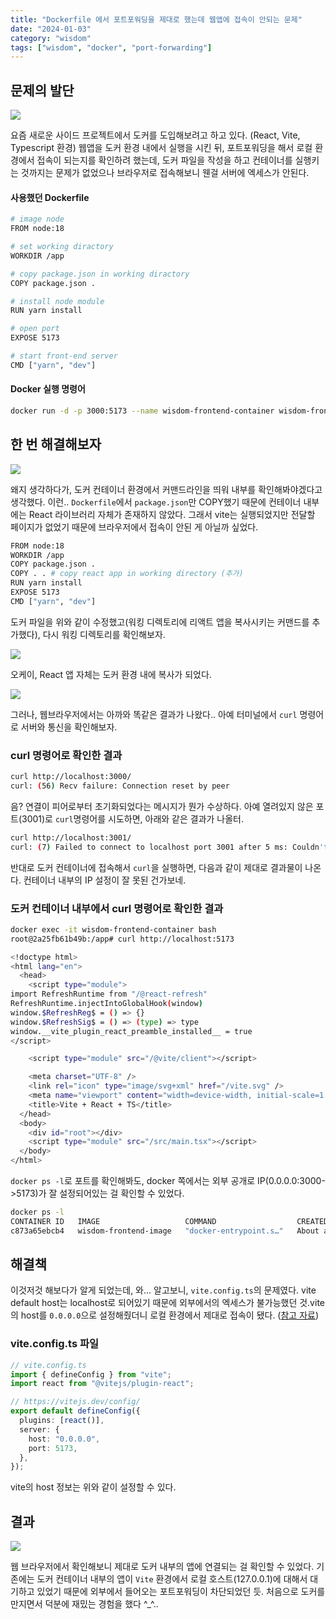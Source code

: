 ```yaml
---
title: "Dockerfile 에서 포트포워딩을 제대로 했는데 웹앱에 접속이 안되는 문제"
date: "2024-01-03"
category: "wisdom"
tags: ["wisdom", "docker", "port-forwarding"]
---
```


## 문제의 발단

![](https://i.imgur.com/WGuhidr.png)

요즘 새로운 사이드 프로젝트에서 도커를 도입해보려고 하고 있다. (React, Vite, Typescript 환경) 웹앱을 도커 환경 내에서 실행을 시킨 뒤, 포트포워딩을 해서 로컬 환경에서 접속이 되는지를 확인하려 했는데, 도커 파일을 작성을 하고 컨테이너를 실행키는 것까지는 문제가 없었으나 브라우저로 접속해보니 웬걸 서버에 엑세스가 안된다.

#### 사용했던 Dockerfile

```bash
# image node
FROM node:18

# set working diractory
WORKDIR /app

# copy package.json in working diractory
COPY package.json .

# install node module
RUN yarn install

# open port
EXPOSE 5173

# start front-end server
CMD ["yarn", "dev"]
```

#### Docker 실행 명령어

```bash
docker run -d -p 3000:5173 --name wisdom-frontend-container wisdom-frontend-image
```

## 한 번 해결해보자

![](https://i.imgur.com/cJN8Dk6.png)

왜지 생각하다가, 도커 컨테이너 환경에서 커맨드라인을 띄워 내부를 확인해봐야겠다고 생각했다. 이런.. `Dockerfile`에서 `package.json`만 COPY했기 때문에 컨테이너 내부에는 React 라이브러리 자체가 존재하지 않았다. 그래서 vite는 실행되었지만 전달할 페이지가 없었기 때문에 브라우저에서 접속이 안된 게 아닐까 싶었다.

```bash
FROM node:18
WORKDIR /app
COPY package.json .
COPY . . # copy react app in working directory (추가)
RUN yarn install
EXPOSE 5173
CMD ["yarn", "dev"]
```

도커 파일을 위와 같이 수정했고(워킹 디렉토리에 리액트 앱을 복사시키는 커맨드를 추가했다), 다시 워킹 디렉토리를 확인해보자.

![](https://i.imgur.com/fTgsaPM.png)

오케이, React 앱 자체는 도커 환경 내에 복사가 되었다.

![](https://i.imgur.com/WGuhidr.png)

그러나, 웹브라우저에서는 아까와 똑같은 결과가 나왔다.. 아예 터미널에서 `curl` 명령어로 서버와 통신을 확인해보자.

### curl 명령어로 확인한 결과

```bash
curl http://localhost:3000/
curl: (56) Recv failure: Connection reset by peer
```

음? 연결이 피어로부터 초기화되었다는 메시지가 뭔가 수상하다. 아예 열려있지 않은 포트(3001)로 `curl`명령어를 시도하면, 아래와 같은 결과가 나올터.

```bash
curl http://localhost:3001/
curl: (7) Failed to connect to localhost port 3001 after 5 ms: Couldn't connect to server
```

반대로 도커 컨테이너에 접속해서 `curl`을 실행하면, 다음과 같이 제대로 결과물이 나온다. 컨테이너 내부의 IP 설정이 잘 못된 건가보네.

### 도커 컨테이너 내부에서 curl 명령어로 확인한 결과

```bash
docker exec -it wisdom-frontend-container bash
root@2a25fb61b49b:/app# curl http://localhost:5173

<!doctype html>
<html lang="en">
  <head>
    <script type="module">
import RefreshRuntime from "/@react-refresh"
RefreshRuntime.injectIntoGlobalHook(window)
window.$RefreshReg$ = () => {}
window.$RefreshSig$ = () => (type) => type
window.__vite_plugin_react_preamble_installed__ = true
</script>

    <script type="module" src="/@vite/client"></script>

    <meta charset="UTF-8" />
    <link rel="icon" type="image/svg+xml" href="/vite.svg" />
    <meta name="viewport" content="width=device-width, initial-scale=1.0" />
    <title>Vite + React + TS</title>
  </head>
  <body>
    <div id="root"></div>
    <script type="module" src="/src/main.tsx"></script>
  </body>
</html>
```

`docker ps -l`로 포트를 확인해봐도, docker 쪽에서는 외부 공개로 IP(0.0.0.0:3000->5173)가 잘 설정되어있는 걸 확인할 수 있었다.

```bash
docker ps -l
CONTAINER ID   IMAGE                   COMMAND                  CREATED              STATUS              PORTS                    NAMES
c873a65ebcb4   wisdom-frontend-image   "docker-entrypoint.s…"   About a minute ago   Up About a minute   0.0.0.0:3000->5173/tcp   wisdom-frontend-container
```

## 해결책

이것저것 해보다가 알게 되었는데, 와... 알고보니, `vite.config.ts`의 문제였다. vite default host는 localhost로 되어있기 때문에 외부에서의 엑세스가 불가능했던 것.vite의 host를 `0.0.0.0`으로 설정해줬더니 로컬 환경에서 제대로 접속이 됐다. ([참고 자료](https://stackoverflow.com/questions/54138091/docker-for-mac-docker-compose-cannot-access-containers-using-localhost))

### vite.config.ts 파일

```ts
// vite.config.ts
import { defineConfig } from "vite";
import react from "@vitejs/plugin-react";

// https://vitejs.dev/config/
export default defineConfig({
  plugins: [react()],
  server: {
    host: "0.0.0.0",
    port: 5173,
  },
});
```

vite의 host 정보는 위와 같이 설정할 수 있다.

## 결과

![](https://i.imgur.com/1tdKcnz.png)

웹 브라우저에서 확인해보니 제대로 도커 내부의 앱에 연결되는 걸 확인할 수 있었다. 기존에는 도커 컨테이너 내부의 앱이 `Vite` 환경에서 로컬 호스트(127.0.0.1)에 대해서 대기하고 있었기 때문에 외부에서 들어오는 포트포워딩이 차단되었던 듯. 처음으로 도커를 만지면서 덕분에 재밌는 경험을 했다 ^\_^..
